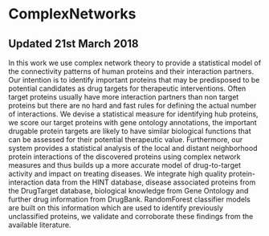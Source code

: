 # ComplexNetworks
## Updated 21st March 2018

In this work we use complex network theory to provide a statistical model of the connectivity patterns of human proteins and their interaction partners. Our intention is to identify important proteins that may be predisposed to be potential candidates as drug targets for  therapeutic interventions. Often target proteins usually have more interaction partners than non target proteins but there are no hard and fast rules for defining the actual number of interactions. We devise a statistical measure for identifying hub proteins,  we score our target proteins with gene ontology annotations, the important drugable protein targets are likely to have similar biological functions that can be assessed for their potential therapeutic value. Furthermore, our system provides a statistical analysis of the local and distant neighborhood protein interactions of the discovered proteins using complex network measures and thus builds up a more accurate model of drug-to-target activity and impact on treating diseases. We integrate high quality protein-interaction data from the HINT database,  disease associated proteins from the DrugTarget database, biological knowledge from Gene Ontology and further drug information from DrugBank. RandomForest classifier models are built on this information which are used to identify previously unclassified proteins, we validate and corroborate these findings from the available literature.
